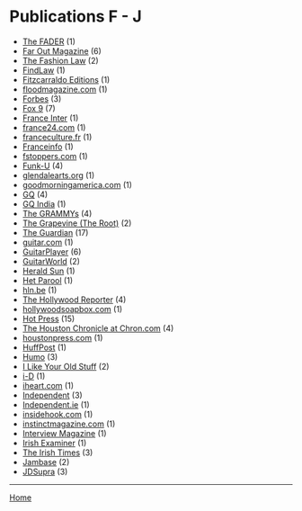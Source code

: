 # Publications F - J

  * [The FADER](./the-fader/index.md) (1)
  * [Far Out Magazine](./far-out-magazine/index.md) (6)
  * [The Fashion Law](./the-fashion-law/index.md) (2)
  * [FindLaw](./findlaw/index.md) (1)
  * [Fitzcarraldo Editions](./fitzcarraldo-editions/index.md) (1)
  * [floodmagazine.com](./floodmagazine-com/index.md) (1)
  * [Forbes](./forbes/index.md) (3)
  * [Fox 9](./fox-9/index.md) (7)
  * [France Inter](./france-inter/index.md) (1)
  * [france24.com](./france24-com/index.md) (1)
  * [franceculture.fr](./franceculture-fr/index.md) (1)
  * [Franceinfo](./franceinfo/index.md) (1)
  * [fstoppers.com](./fstoppers-com/index.md) (1)
  * [Funk-U](./funk-u/index.md) (4)
  * [glendalearts.org](./glendalearts-org/index.md) (1)
  * [goodmorningamerica.com](./goodmorningamerica-com/index.md) (1)
  * [GQ](./gq/index.md) (4)
  * [GQ India](./gq-india/index.md) (1)
  * [The GRAMMYs](./the-grammys/index.md) (4)
  * [The Grapevine (The Root)](./the-grapevine-the-root/index.md) (2)
  * [The Guardian](./the-guardian/index.md) (17)
  * [guitar.com](./guitar-com/index.md) (1)
  * [GuitarPlayer](./guitarplayer/index.md) (6)
  * [GuitarWorld](./guitarworld/index.md) (2)
  * [Herald Sun](./herald-sun/index.md) (1)
  * [Het Parool](./het-parool/index.md) (1)
  * [hln.be](./hln-be/index.md) (1)
  * [The Hollywood Reporter](./the-hollywood-reporter/index.md) (4)
  * [hollywoodsoapbox.com](./hollywoodsoapbox-com/index.md) (1)
  * [Hot Press](./hot-press/index.md) (15)
  * [The Houston Chronicle at Chron.com](./the-houston-chronicle-at-chron-com/index.md) (4)
  * [houstonpress.com](./houstonpress-com/index.md) (1)
  * [HuffPost](./huffpost/index.md) (1)
  * [Humo](./humo/index.md) (3)
  * [I Like Your Old Stuff](./i-like-your-old-stuff/index.md) (2)
  * [i-D](./i-d/index.md) (1)
  * [iheart.com](./iheart-com/index.md) (1)
  * [Independent](./independent/index.md) (3)
  * [Independent.ie](./independent-ie/index.md) (1)
  * [insidehook.com](./insidehook-com/index.md) (1)
  * [instinctmagazine.com](./instinctmagazine-com/index.md) (1)
  * [Interview Magazine](./interview-magazine/index.md) (1)
  * [Irish Examiner](./irish-examiner/index.md) (1)
  * [The Irish Times](./the-irish-times/index.md) (3)
  * [Jambase](./jambase/index.md) (2)
  * [JDSupra](./jdsupra/index.md) (3)

----

[Home](../index.md)
